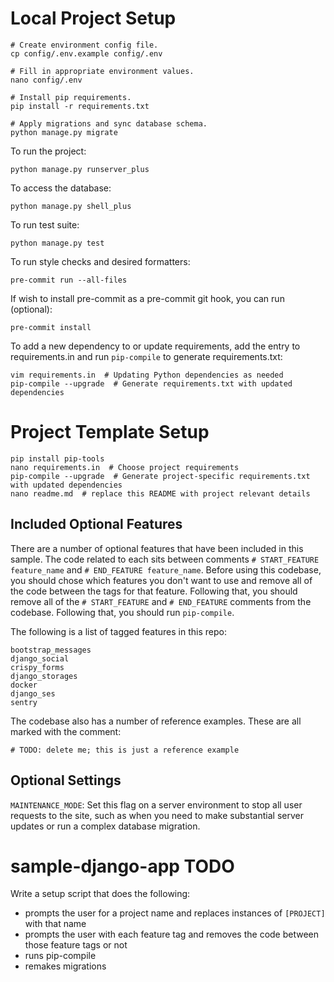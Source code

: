 # Local Project Setup

```
# Create environment config file.
cp config/.env.example config/.env

# Fill in appropriate environment values.
nano config/.env

# Install pip requirements.
pip install -r requirements.txt

# Apply migrations and sync database schema.
python manage.py migrate
```

To run the project:
```
python manage.py runserver_plus
```
To access the database:
```
python manage.py shell_plus
```
To run test suite:
```
python manage.py test
```
To run style checks and desired formatters:
```
pre-commit run --all-files
```
If wish to install pre-commit as a pre-commit git hook, you can run (optional):
```
pre-commit install
```
 
To add a new dependency to or update requirements, add the entry to requirements.in and run `pip-compile` to generate requirements.txt:
```
vim requirements.in  # Updating Python dependencies as needed
pip-compile --upgrade  # Generate requirements.txt with updated dependencies
```

# Project Template Setup
```
pip install pip-tools
nano requirements.in  # Choose project requirements
pip-compile --upgrade  # Generate project-specific requirements.txt with updated dependencies
nano readme.md  # replace this README with project relevant details
```

## Included Optional Features

There are a number of optional features that have been included in this sample.
The code related to each sits between comments
`# START_FEATURE feature_name` and `# END_FEATURE feature_name`.
Before using this codebase, you should chose which features you don't want to use and remove all
of the code between the tags for that feature.  Following that, you should remove all of the
`# START_FEATURE` and `# END_FEATURE` comments from the codebase.
Following that, you should run `pip-compile`.

The following is a list of tagged features in this repo:

```
bootstrap_messages
django_social
crispy_forms
django_storages
docker
django_ses
sentry
```

The codebase also has a number of reference examples.  These are all marked with the comment:
```
# TODO: delete me; this is just a reference example
```

## Optional Settings

`MAINTENANCE_MODE`: Set this flag on a server environment to stop all user requests to the site, such as when you need to make substantial server updates or run a complex database migration.

# sample-django-app TODO

Write a setup script that does the following:

* prompts the user for a project name and replaces instances of `[PROJECT]` with that name
* prompts the user with each feature tag and removes the code between those feature tags or not
* runs pip-compile
* remakes migrations
